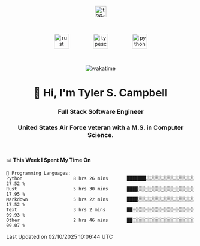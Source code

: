 <p align="center">
<a href="https://www.linkedin.com/in/t36campbell" target="blank"><img align="center" src="https://ik.imagekit.io/t36campbell/Portfolio/linkedin.png.original_m8bbGgPh6.png" alt="t36campbell" height="30" width="30" /></a>
</p>
<p align="center">
    <img src="https://rustacean.net/assets/rustacean-orig-noshadow.svg" alt="rust" width="40" height="40" style="margin: 6%;" />
    <img src="https://cdn.worldvectorlogo.com/logos/typescript.svg" alt="typescript" width="40" height="40" style="margin: 6%;" />
    <img src="https://cdn.worldvectorlogo.com/logos/python-5.svg" alt="python" width="40" height="40" style="margin: 6%;" />
</p>
<div align="center">
  
  ![wakatime](https://wakatime.com/badge/user/738aac7f-8868-4bc3-a1df-4c36703ee4b6.svg)
  
</div>

<h1 align="center">👋 Hi, I'm Tyler S. Campbell</h1>
<h3 align="center">Full Stack Software Engineer</h3>
<h3 align="center">United States Air Force veteran with a M.S. in Computer Science.</h3>
<br>

<!--START_SECTION:waka-->
📊 **This Week I Spent My Time On** 

```text
💬 Programming Languages: 
Python                   8 hrs 26 mins       ███████░░░░░░░░░░░░░░░░░░   27.52 % 
Rust                     5 hrs 30 mins       ████░░░░░░░░░░░░░░░░░░░░░   17.95 % 
Markdown                 5 hrs 22 mins       ████░░░░░░░░░░░░░░░░░░░░░   17.52 % 
Text                     3 hrs 2 mins        ██░░░░░░░░░░░░░░░░░░░░░░░   09.93 % 
Other                    2 hrs 46 mins       ██░░░░░░░░░░░░░░░░░░░░░░░   09.07 % 
```


 Last Updated on 02/10/2025 10:06:44 UTC
<!--END_SECTION:waka-->
